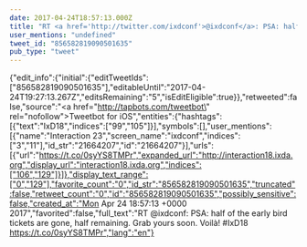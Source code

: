 ```yaml
---
date: 2017-04-24T18:57:13.000Z
title: "RT <a href='http://twitter.com/ixdconf'>@ixdconf</a>: PSA: half of the early bird tickets are gone, half remaining. Grab yours soon. Voilà! #IxD18 https://t.co/0syYS8TMPr″"
user_mentions: "undefined"
tweet_id: "856582819090501635"
pub_type: "tweet"
---
```

{"edit_info":{"initial":{"editTweetIds":["856582819090501635"],"editableUntil":"2017-04-24T19:27:13.267Z","editsRemaining":"5","isEditEligible":true}},"retweeted":false,"source":"<a href=\"http://tapbots.com/tweetbot\" rel=\"nofollow\">Tweetbot for iΟS</a>","entities":{"hashtags":[{"text":"IxD18","indices":["99","105"]}],"symbols":[],"user_mentions":[{"name":"Interaction 23","screen_name":"ixdconf","indices":["3","11"],"id_str":"21664207","id":"21664207"}],"urls":[{"url":"https://t.co/0syYS8TMPr","expanded_url":"http://interaction18.ixda.org","display_url":"interaction18.ixda.org","indices":["106","129"]}]},"display_text_range":["0","129"],"favorite_count":"0","id_str":"856582819090501635","truncated":false,"retweet_count":"0","id":"856582819090501635","possibly_sensitive":false,"created_at":"Mon Apr 24 18:57:13 +0000 2017","favorited":false,"full_text":"RT @ixdconf: PSA: half of the early bird tickets are gone, half remaining. Grab yours soon. Voilà! #IxD18 https://t.co/0syYS8TMPr","lang":"en"}
